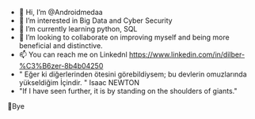 - 👋 Hi, I’m @Androidmedaa
- 👀 I’m interested in Big Data and Cyber Security
- 🌱 I’m currently learning python, SQL
- 💞️ I’m looking to collaborate on improving myself and being more beneficial and distinctive.
- 📫 You can reach me on Linkednl https://www.linkedin.com/in/dilber-%C3%B6zer-8b4b04250
- "  Eğer ki diğerlerinden ötesini görebildiysem; bu devlerin omuzlarında yükseldiğim İçindir.  " Isaac NEWTON
- "If I have seen further, it is by standing on the shoulders of giants."

👋Bye





<!---
Androidmedaa/Androidmedaa is a ✨ special ✨ repository because its `README.md` (this file) appears on your GitHub profile.
You can click the Preview link to take a look at your changes.
--->
